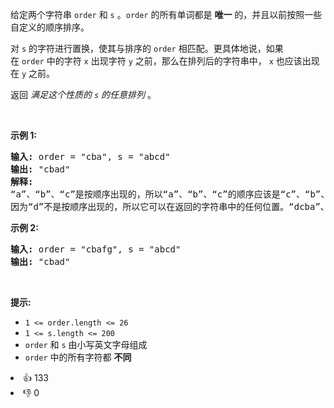 <p>给定两个字符串 <code>order</code> 和 <code>s</code> 。<code>order</code> 的所有单词都是 <strong>唯一</strong> 的，并且以前按照一些自定义的顺序排序。</p>

<p>对 <code>s</code> 的字符进行置换，使其与排序的&nbsp;<code>order</code>&nbsp;相匹配。更具体地说，如果在&nbsp;<code>order</code>&nbsp;中的字符 <code>x</code> 出现字符 <code>y</code> 之前，那么在排列后的字符串中， <code>x</code>&nbsp;也应该出现在 <code>y</code> 之前。</p>

<p>返回 <em>满足这个性质的 <code>s</code> 的任意排列&nbsp;</em>。</p>

<p>&nbsp;</p>

<p><strong>示例 1:</strong></p>

<pre>
<strong>输入:</strong> order = "cba", s = "abcd"
<strong>输出:</strong> "cbad"
<strong>解释:</strong> 
“a”、“b”、“c”是按顺序出现的，所以“a”、“b”、“c”的顺序应该是“c”、“b”、“a”。
因为“d”不是按顺序出现的，所以它可以在返回的字符串中的任何位置。“dcba”、“cdba”、“cbda”也是有效的输出。</pre>

<p><strong>示例 2:</strong></p>

<pre>
<strong>输入:</strong> order = "cbafg", s = "abcd"
<strong>输出:</strong> "cbad"
</pre>

<p>&nbsp;</p>

<p><strong>提示:</strong></p>

<ul> 
 <li><code>1 &lt;= order.length &lt;= 26</code></li> 
 <li><code>1 &lt;= s.length &lt;= 200</code></li> 
 <li><code>order</code>&nbsp;和&nbsp;<code>s</code>&nbsp;由小写英文字母组成</li> 
 <li><code>order</code>&nbsp;中的所有字符都 <strong>不同</strong></li> 
</ul>

<div><li>👍 133</li><li>👎 0</li></div>